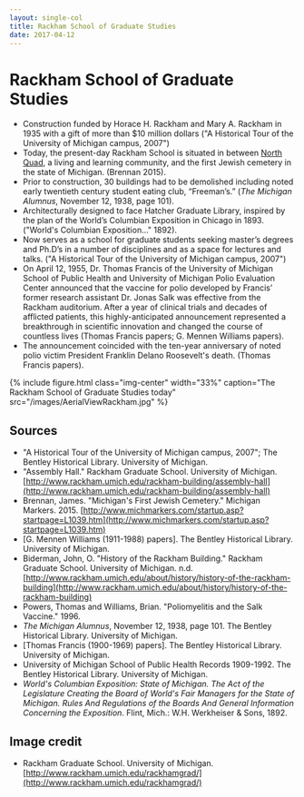 ```yaml
---
layout: single-col
title: Rackham School of Graduate Studies
date: 2017-04-12
---
```



# Rackham School of Graduate Studies

- Construction funded by Horace H. Rackham and Mary A. Rackham in 1935 with a gift of  more than $10 million dollars ("A Historical Tour of the University of Michigan campus, 2007")
- Today, the present-day Rackham School is situated in between [North Quad](https://umich-hist-399.github.io/campus-histories/essays/acq-public-schools), a living and learning community, and the first Jewish cemetery in the state of Michigan. (Brennan 2015).
- Prior to construction, 30 buildings had to be demolished including noted early twentieth century student eating club, “Freeman’s.” (_The Michigan Alumnus_, November 12, 1938, page 101).
- Architecturally designed to face Hatcher Graduate Library, inspired by the plan of the World’s Columbian Exposition in Chicago in 1893. ("World's Columbian Exposition..." 1892).
- Now serves as a school for graduate students seeking master’s degrees and Ph.D’s in a number of disciplines and as a space for lectures and talks. ("A Historical Tour of the University of Michigan campus, 2007")
- On April 12, 1955, Dr. Thomas Francis of the University of Michigan School of Public Health and University of Michigan Polio Evaluation Center announced that the vaccine for polio developed by Francis’ former research assistant Dr. Jonas Salk was effective from the Rackham auditorium. After a year of clinical trials and decades of afflicted patients, this highly-anticipated announcement represented a breakthrough in scientific innovation and changed the course of countless lives (Thomas Francis papers; G. Mennen Williams papers).
- The announcement coincided with the ten-year anniversary of noted polio victim President Franklin Delano Roosevelt's death. (Thomas Francis papers).


{% include figure.html class="img-center" width="33%" caption="The Rackham School of Graduate Studies today" src="/images/AerialViewRackham.jpg" %}

## Sources
- "A Historical Tour of the University of Michigan campus, 2007"; The Bentley Historical Library. University of Michigan.
- "Assembly Hall." Rackham Graduate School. University of Michigan. [http://www.rackham.umich.edu/rackham-building/assembly-hall](http://www.rackham.umich.edu/rackham-building/assembly-hall)
- Brennan, James. "Michigan's First Jewish Cemetery." Michigan Markers. 2015.
[http://www.michmarkers.com/startup.asp?startpage=L1039.htm](http://www.michmarkers.com/startup.asp?startpage=L1039.htm)
- [G. Mennen Williams (1911-1988) papers]. The Bentley Historical Library. University of Michigan.
- Biderman, John, O. "History of the Rackham Building." Rackham Graduate School. University of Michigan. n.d.
[http://www.rackham.umich.edu/about/history/history-of-the-rackham-building](http://www.rackham.umich.edu/about/history/history-of-the-rackham-building)
- Powers, Thomas and Williams, Brian. "Poliomyelitis and the Salk Vaccine." 1996.
- _The Michigan Alumnus_, November 12, 1938, page 101. The Bentley Historical Library. University of Michigan.
- [Thomas Francis (1900-1969) papers]. The Bentley Historical Library. University of Michigan.
- University of Michigan School of Public Health Records 1909-1992. The Bentley Historical Library. University of Michigan.
- _World's Columbian Exposition: State of Michigan. The Act of the Legislature Creating the Board of World's Fair Managers for the State of Michigan. Rules And Regulations of the Boards And General Information Concerning the Exposition_. Flint, Mich.: W.H. Werkheiser & Sons, 1892.

## Image credit

- Rackham Graduate School. University of Michigan. [http://www.rackham.umich.edu/rackhamgrad/](http://www.rackham.umich.edu/rackhamgrad/)
